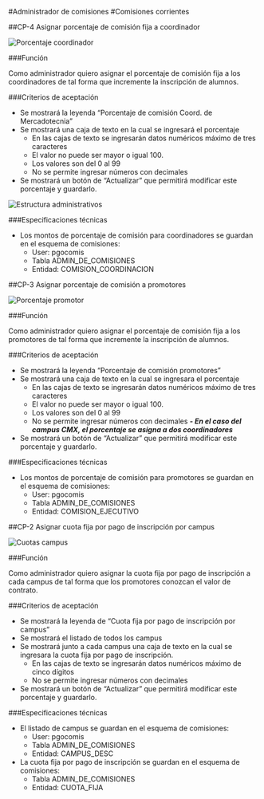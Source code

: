 #Administrador de comisiones
#Comisiones corrientes 

##CP-4 Asignar porcentaje de comisión fija a coordinador

![Porcentaje coordinador](https://documentacionebc.s3.amazonaws.com/Im%C3%A1genes%20Comisiones%20EBC/LI/Asignar%20comisiones/asignar-comisiones_LI.png)

###Función

Como administrador
quiero asignar el porcentaje de comisión fija a los coordinadores 
de tal forma que incremente la inscripción de alumnos.

###Criterios de aceptación

- Se mostrará la leyenda “Porcentaje de comisión Coord. de Mercadotecnia”  
- Se mostrará una caja de texto en la cual se ingresará el porcentaje
	- En las cajas de texto se ingresarán datos numéricos máximo de tres caracteres 
	- El valor no puede ser mayor o igual 100.
	- Los valores son del 0 al 99
	- No se permite ingresar números con decimales
- Se mostrará un botón de “Actualizar” que permitirá modificar este porcentaje y guardarlo.

![Estructura administrativos](https://documentacionebc.s3.amazonaws.com/Im%C3%A1genes%20Comisiones%20EBC/LI/Asignar%20comisiones/Estructura%20de%20usuarios%20LP.png)


###Especificaciones técnicas 

- Los montos de porcentaje de comisión para coordinadores se guardan en el esquema de comisiones: 
	- User: pgocomis 
	- Tabla ADMIN_DE_COMISIONES
	- Entidad: COMISION_COORDINACION  



##CP-3 Asignar porcentaje de comisión a promotores

![Porcentaje promotor](https://documentacionebc.s3.amazonaws.com/Im%C3%A1genes%20Comisiones%20EBC/LI/Asignar%20comisiones/asignar-comisiones_LI.png)

###Función

Como administrador
quiero asignar el porcentaje de comisión fija a los promotores
de tal forma que incremente la inscripción de alumnos.

###Criterios de aceptación

- Se mostrará la leyenda “Porcentaje de comisión promotores”
- Se mostrará  una caja de texto en la cual se ingresara el porcentaje
	- En las cajas de texto se ingresarán datos numéricos máximo de tres caracteres 
	- El valor no puede ser mayor o igual 100.
	- Los valores son del 0 al 99
	- No se permite ingresar números con decimales 
	***- En el caso del campus CMX, el porcentaje se asigna a dos coordinadores***
- Se mostrará un botón de “Actualizar” que permitirá modificar este porcentaje y guardarlo.

###Especificaciones técnicas 

- Los montos de porcentaje de comisión para promotores se guardan en el esquema de comisiones: 
	- User: pgocomis 
	- Tabla ADMIN_DE_COMISIONES
	- Entidad: COMISION_EJECUTIVO


##CP-2 Asignar cuota fija por pago de inscripción por campus

![Cuotas campus](https://documentacionebc.s3.amazonaws.com/Im%C3%A1genes%20Comisiones%20EBC/LI/Asignar%20comisiones/comisiones-campus.png)

###Función

Como administrador
quiero asignar la cuota fija por pago de inscripción a cada campus
de tal forma que los promotores conozcan el valor de contrato.

###Criterios de aceptación

- Se mostrará la leyenda de “Cuota fija por pago de inscripción por campus”
- Se mostrará el listado de todos los campus
- Se mostrará junto a cada campus una caja de texto en la cual se ingresara la cuota fija 
por pago de inscripción.
	- En las cajas de texto se ingresarán datos numéricos máximo de cinco dígitos
	- No se permite ingresar números con decimales
- Se mostrará un botón de “Actualizar” que permitirá modificar este porcentaje y guardarlo.

###Especificaciones técnicas 

- El listado de campus se guardan en el esquema de comisiones: 
	- User: pgocomis 
	- Tabla ADMIN_DE_COMISIONES
	- Entidad: CAMPUS_DESC
- La cuota fija por pago de inscripción se guardan en el esquema de comisiones:
	- Tabla ADMIN_DE_COMISIONES
	- Entidad: CUOTA_FIJA